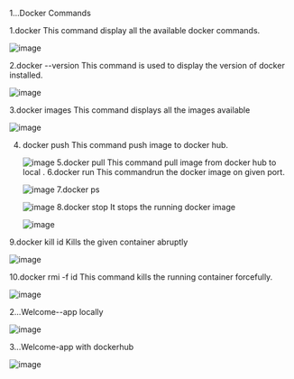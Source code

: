 1...Docker Commands

1.docker 
   This command display all the available docker commands. 
   
   ![image](https://user-images.githubusercontent.com/114386080/195002064-4072e5e2-9f14-4c5a-8a88-0bf8697317eb.png)

2.docker --version
     This command is used to display the version of docker installed.
   
   ![image](https://user-images.githubusercontent.com/114386080/195005110-e674276d-8509-4c4a-9aea-a98deb791c5e.png)

 
3.docker images
    This command displays all the images available
    
   ![image](https://user-images.githubusercontent.com/114386080/195005659-6497ecc8-29c1-4f4b-91b3-4fa2231899c5.png)

  
4. docker push
    This command push image to docker hub.
    
    ![image](https://user-images.githubusercontent.com/114386080/195002960-7018055d-18d2-4631-883c-fc2f829508f3.png)
5.docker pull
      This command pull image from docker hub to local .
6.docker run
    This commandrun the docker image on given port.
    
    ![image](https://user-images.githubusercontent.com/114386080/195003303-73af79ed-0d26-42e5-862e-a369f1d9eed5.png)
7.docker ps

    ![image](https://user-images.githubusercontent.com/114386080/195003425-8b3177de-1acd-4c65-8514-a5ae9aa0f377.png)
8.docker stop 
   It stops the running docker image
   
   ![image](https://user-images.githubusercontent.com/114386080/195003578-d1533c6c-ef8d-4fa6-abeb-02947ed91110.png)

9.docker kill id
    Kills the given container abruptly

  ![image](https://user-images.githubusercontent.com/114386080/195006003-5f2e2f1e-d33a-4baf-aefe-caf00134d3d5.png)

     
10.docker rmi -f id
    This command kills the running container forcefully.
    
  ![image](https://user-images.githubusercontent.com/114386080/195006100-587cee12-1bf0-46e0-bb33-2059a56040c7.png)

2...Welcome--app locally

![image](https://user-images.githubusercontent.com/114386080/195007220-25a90220-216a-4cab-9788-068ba32b4cd1.png)





3...Welcome-app with dockerhub
   
   ![image](https://user-images.githubusercontent.com/114386080/195006824-52e101ed-d737-46b5-b274-2814d958cf1b.png)







      
